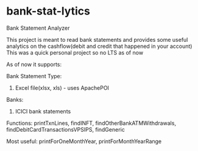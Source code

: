 # bank-stat-lytics
Bank Statement Analyzer

This project is meant to read bank statements and provides some useful analytics on the cashflow(debit and credit that happened in your account)
This was a quick personal project so no LTS as of now


As of now it supports:

Bank Statement Type:
 1. Excel file(xlsx, xls) - uses ApachePOI
 
Banks:
 1. ICICI bank statements
 
Functions:
 printTxnLines,
 findINFT,
 findOtherBankATMWithdrawals,
 findDebitCardTransactionsVPSIPS,
 findGeneric
 
Most useful:
 printForOneMonthYear,
 printForMonthYearRange
 
